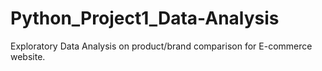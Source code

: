 # Python_Project1_Data-Analysis
Exploratory Data Analysis on product/brand comparison for E-commerce website.

